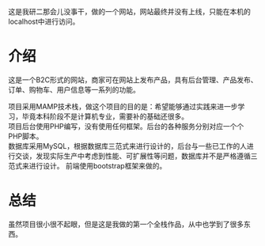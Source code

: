 这是我研二那会儿没事干，做的一个网站，网站最终并没有上线，只能在本机的localhost中进行访问。

# 介绍
这是一个B2C形式的网站，商家可在网站上发布产品，具有后台管理、产品发布、订单、购物车、用户信息等一系列的功能。  

项目采用MAMP技术栈，做这个项目的目的是：希望能够通过实践来进一步学习，毕竟本科阶段不是计算机专业，需要补的基础还很多。  
项目后台使用PHP编写，没有使用任何框架。后台的各种服务分别对应一个个PHP脚本。  
数据库采用MySQL，根据数据库三范式来进行设计的，后台与一些已工作的人进行交谈，发现实际生产中考虑到性能、可扩展性等问题，数据库并不是严格遵循三范式来进行设计。
前端使用bootstrap框架来做的。

# 总结
虽然项目很小很不起眼，但是这是我做的第一个全栈作品，从中也学到了很多东西。

